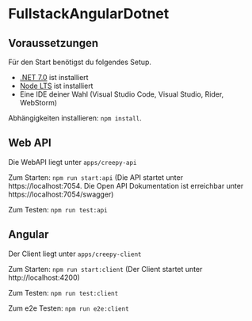 # FullstackAngularDotnet

## Voraussetzungen

Für den Start benötigst du folgendes Setup.

- [.NET 7.0](https://dotnet.microsoft.com/en-us/download/dotnet/7.0) ist installiert
- [Node LTS](https://nodejs.org) ist installiert
- Eine IDE deiner Wahl (Visual Studio Code, Visual Studio, Rider, WebStorm)

Abhängigkeiten installieren: `npm install`.

## Web API

Die WebAPI liegt unter `apps/creepy-api`

Zum Starten: `npm run start:api` (Die API startet unter https://localhost:7054. Die Open API Dokumentation ist erreichbar unter https://localhost:7054/swagger)

Zum Testen: `npm run test:api`

## Angular

Der Client liegt unter `apps/creepy-client`

Zum Starten: `npm run start:client` (Der Client startet unter http://localhost:4200)

Zum Testen: `npm run test:client`

Zum e2e Testen: `npm run e2e:client`


